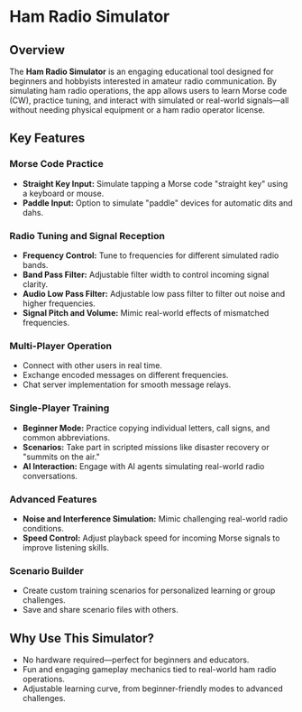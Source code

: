 # Ham Radio Simulator  

## Overview  
The **Ham Radio Simulator** is an engaging educational tool designed for beginners and hobbyists interested in amateur radio communication. By simulating ham radio operations, the app allows users to learn Morse code (CW), practice tuning, and interact with simulated or real-world signals—all without needing physical equipment or a ham radio operator license.  

## Key Features  

### Morse Code Practice  
- **Straight Key Input:** Simulate tapping a Morse code "straight key" using a keyboard or mouse.  
- **Paddle Input:** Option to simulate "paddle" devices for automatic dits and dahs.  

### Radio Tuning and Signal Reception  
- **Frequency Control:** Tune to frequencies for different simulated radio bands. 
- **Band Pass Filter:** Adjustable filter width to control incoming signal clarity.
 - **Audio Low Pass Filter:** Adjustable low pass filter to filter out noise and higher frequencies. 
- **Signal Pitch and Volume:** Mimic real-world effects of mismatched frequencies.  

### Multi-Player Operation  
- Connect with other users in real time.  
- Exchange encoded messages on different frequencies.  
- Chat server implementation for smooth message relays.  

### Single-Player Training  
- **Beginner Mode:** Practice copying individual letters, call signs, and common abbreviations.  
- **Scenarios:** Take part in scripted missions like disaster recovery or "summits on the air."  
- **AI Interaction:** Engage with AI agents simulating real-world radio conversations.  

### Advanced Features  
- **Noise and Interference Simulation:** Mimic challenging real-world radio conditions.  
- **Speed Control:** Adjust playback speed for incoming Morse signals to improve listening skills.  

### Scenario Builder  
- Create custom training scenarios for personalized learning or group challenges.  
- Save and share scenario files with others.  

## Why Use This Simulator?  
- No hardware required—perfect for beginners and educators.  
- Fun and engaging gameplay mechanics tied to real-world ham radio operations.  
- Adjustable learning curve, from beginner-friendly modes to advanced challenges.  


